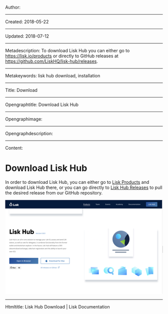 Author: 

----

Created: 2018-05-22

----

Updated: 2018-07-12

----

Metadescription: To download Lisk Hub you can either go to https://lisk.io/products or directly to GitHub releases at https://github.com/LiskHQ/lisk-hub/releases.

----

Metakeywords: lisk hub download, installation

----

Title: Download

----

Opengraphtitle: Download Lisk Hub

----

Opengraphimage: 

----

Opengraphdescription: 

----

Content: 

# Download Lisk Hub

In order to download Lisk Hub, you can either go to [Lisk Products](https://lisk.io/products) and download Lisk Hub there, or you can go directly to [Lisk Hub Releases](https://github.com/LiskHQ/lisk-hub/releases) to pull the desired release from our GitHub repository.

![hub_download](hub_download.png "hub_download")

----

Htmltitle: Lisk Hub Download | Lisk Documentation
